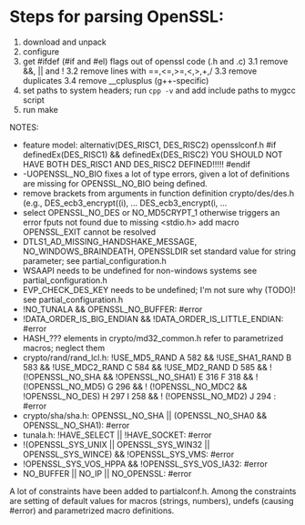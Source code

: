 Steps for parsing OpenSSL:
==========================

1. download and unpack
2. configure
3. get #ifdef (#if and #el) flags out of openssl code (.h and .c)
   3.1 remove &&, || and !
   3.2 remove lines with ==,<=,>=,<,>,+,/
   3.3 remove duplicates
   3.4 remove __cplusplus (g++-specific)
4. set paths to system headers; run `cpp -v` and add include paths
   to mygcc script
5. run make


NOTES:
- feature model: alternativ(DES_RISC1, DES_RISC2)
  opensslconf.h
    #if definedEx(DES_RISC1) && definedEx(DES_RISC2)
    YOU SHOULD NOT HAVE BOTH DES_RISC1 AND DES_RISC2 DEFINED!!!!!
    #endif
- -UOPENSSL_NO_BIO
  fixes a lot of type errors, given a lot of definitions are missing for
  OPENSSL_NO_BIO being defined.
- remove brackets from arguments in function definition
  crypto/des/des.h (e.g., DES_ecb3_encrypt((i), ...
                          DES_ecb3_encrypt(i, ...
- select OPENSSL_NO_DES or NO_MD5CRYPT_1
  otherwise triggers an error fputs not found due to missing <stdio.h>
  add macro OPENSSL_EXIT cannot be resolved
- DTLS1_AD_MISSING_HANDSHAKE_MESSAGE, NO_WINDOWS_BRAINDEATH, OPENSSLDIR
  set standard value for string parameter; see partial_configuration.h
- WSAAPI needs to be undefined for non-windows systems
  see partial_configuration.h
- EVP_CHECK_DES_KEY needs to be undefined; I'm not sure why (TODO)!
  see partial_configuration.h
- !NO_TUNALA && OPENSSL_NO_BUFFER: #error
- !DATA_ORDER_IS_BIG_ENDIAN && !DATA_ORDER_IS_LITTLE_ENDIAN: #error
- HASH_??? elements in crypto/md32_common.h refer to parametrized macros; neglect them
- crypto/rand/rand_lcl.h:
  !USE_MD5_RAND                                     A 582
  && !USE_SHA1_RAND                                 B 583
  && !USE_MDC2_RAND                                 C 584
  && !USE_MD2_RAND                                  D 585
  && ! (!OPENSSL_NO_SHA && !OPENSSL_NO_SHA1)        E 316 F 318
  && ! (!OPENSSL_NO_MD5)                            G 296
  && ! (!OPENSSL_NO_MDC2 && !OPENSSL_NO_DES)        H 297 I 258
  && ! (!OPENSSL_NO_MD2)                            J 294
  : #error
- crypto/sha/sha.h:
  OPENSSL_NO_SHA || (OPENSSL_NO_SHA0 && OPENSSL_NO_SHA1): #error
- tunala.h:
  !HAVE_SELECT || !HAVE_SOCKET: #error
- !(OPENSSL_SYS_UNIX || OPENSSL_SYS_WIN32 || OPENSSL_SYS_WINCE) && !OPENSSL_SYS_VMS: #error
- !OPENSSL_SYS_VOS_HPPA && !OPENSSL_SYS_VOS_IA32: #error
- NO_BUFFER || NO_IP || NO_OPENSSL: #error


A lot of constraints have been added to partialconf.h. Among the constraints
are setting of default values for macros (strings, numbers), undefs (causing
#error) and parametrized macro definitions.
